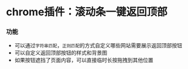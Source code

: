 # chrome插件：滚动条一键返回顶部

### 功能

- 可以通过`字符串匹配`，`正则匹配`的方式自定义哪些网站需要展示返回顶部按钮
- 可以自定义返回顶部按钮的样式和背景图
- 如果按钮遮挡了页面内容，可以直接临时长按拖拽到其他位置
